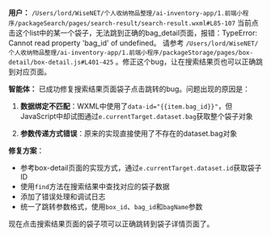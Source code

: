 **用户：** 
`/Users/lord/WiseNET/个人收纳物品整理/ai-inventory-app/1.前端小程序/packageSearch/pages/search-result/search-result.wxml#L85-107` 当前点击这个list中的某一个袋子，无法跳到正确的bag_detail页面，报错：TypeError: Cannot read property 'bag_id' of undefined。 
 请参考 `/Users/lord/WiseNET/个人收纳物品整理/ai-inventory-app/1.前端小程序/packageStorage/pages/box-detail/box-detail.js#L401-425` 。修正这个bug，让在搜索结果页也可以正确跳到对应页面。

**智能体：** 
已成功修复搜索结果页面袋子点击跳转的bug。问题出现的原因是：

1. **数据绑定不匹配**：WXML中使用了`data-id="{{item.bag_id}}"`，但JavaScript中却试图通过`e.currentTarget.dataset.bag`获取整个袋子对象

2. **参数传递方式错误**：原来的实现直接使用了不存在的dataset.bag对象

**修复方案**：
- 参考box-detail页面的实现方式，通过`e.currentTarget.dataset.id`获取袋子ID
- 使用`find`方法在搜索结果中查找对应的袋子数据
- 添加了错误处理和调试日志
- 统一了跳转参数格式，使用`box_id`、`bag_id`和`bagName`参数

现在点击搜索结果页面的袋子项可以正确跳转到袋子详情页面了。